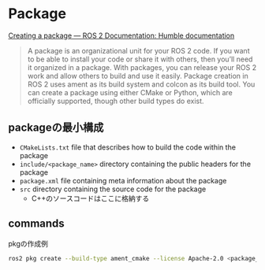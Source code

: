 # Package

[Creating a package — ROS 2 Documentation: Humble documentation](https://docs.ros.org/en/humble/Tutorials/Beginner-Client-Libraries/Creating-Your-First-ROS2-Package.html)

>A package is an organizational unit for your ROS 2 code. If you want to be able to install your code or share it with others, then you’ll need it organized in a package. With packages, you can release your ROS 2 work and allow others to build and use it easily.
Package creation in ROS 2 uses ament as its build system and colcon as its build tool. You can create a package using either CMake or Python, which are officially supported, though other build types do exist.

## packageの最小構成

- `CMakeLists.txt` file that describes how to build the code within the package
- `include/<package_name>` directory containing the public headers for the package
- `package.xml` file containing meta information about the package
- `src` directory containing the source code for the package
  - C++のソースコードはここに格納する

## commands

pkgの作成例

```bash
ros2 pkg create --build-type ament_cmake --license Apache-2.0 <package_name>
```
